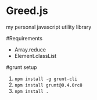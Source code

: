 Greed.js
========

my personal javascript utility library

#Requirements

- Array.reduce
- Element.classList

#grunt setup

1. `npm install -g grunt-cli`
2. `npm install grunt@0.4.0rc8`
3. `npm install .`